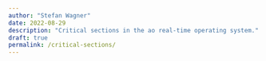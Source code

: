 ```yaml
---
author: "Stefan Wagner"
date: 2022-08-29
description: "Critical sections in the ao real-time operating system."
draft: true
permalink: /critical-sections/
---
```


